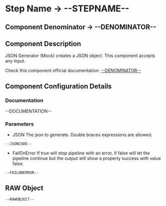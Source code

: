 # Step Name -> --STEPNAME--
## Component Denominator -> --DENOMINATOR--

## Component Description

JSON Generator (Mock) creates a JSON object. This component accepts any input.

Check this component official documentation: [--DENOMINATOR--](https://docs.digibee.com/documentation/components/tools/json-generator "Digibee --DENOMINATOR-- documentation")

## Component Configuration Details
### Documentation

--DOCUMENTATION--

### Parameters

* JSON
The json to generate. Double braces expressions are allowed.

```
--JSONCODE--
```

* FailOnError
If true will stop pipeline with an error, if false will let the pipeline continue but the output will show a property success with value false.

```
--FAILONERROR--
```

## RAW Object

```
--RAWOBJECT--
```